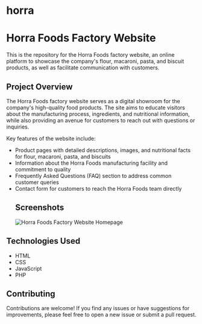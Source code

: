 # horra
# Horra Foods Factory Website

This is the repository for the Horra Foods factory website, an online platform to showcase the company's flour, macaroni, pasta, and biscuit products, as well as facilitate communication with customers.

## Project Overview
The Horra Foods factory website serves as a digital showroom for the company's high-quality food products. The site aims to educate visitors about the manufacturing process, ingredients, and nutritional information, while also providing an avenue for customers to reach out with questions or inquiries.

Key features of the website include:

- Product pages with detailed descriptions, images, and nutritional facts for flour, macaroni, pasta, and biscuits
- Information about the Horra Foods manufacturing facility and commitment to quality
- Frequently Asked Questions (FAQ) section to address common customer queries
- Contact form for customers to reach the Horra Foods team directly
  ## Screenshots
  ![Horra Foods Factory Website Homepage](index.jpg)

## Technologies Used
- HTML
- CSS
- JavaScript
- PHP
## Contributing
Contributions are welcome! If you find any issues or have suggestions for improvements, please feel free to open a new issue or submit a pull request.

